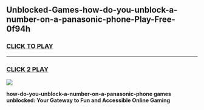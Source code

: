 
## Unblocked-Games-how-do-you-unblock-a-number-on-a-panasonic-phone-Play-Free-0f94h
<h3>
<a href="https://premium76.site?title=how-do-you-unblock-a-number-on-a-panasonic-phone&ref=20M">CLICK TO PLAY</a></h3>
<hr>

<h3>
<a href="https://premium76.site?title=how-do-you-unblock-a-number-on-a-panasonic-phone&ref=20M">CLICK 2 PLAY</a>
  
</h3>

<a href="https://premium76.site?title=how-do-you-unblock-a-number-on-a-panasonic-phone&ref=19M"><img src="https://clearcache.store/games.png"></a>


**how-do-you-unblock-a-number-on-a-panasonic-phone games unblocked: Your Gateway to Fun and Accessible Online Gaming**
